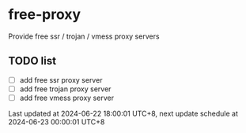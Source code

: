 
# free-proxy
Provide free ssr / trojan / vmess proxy servers


## TODO list
- [ ] add free ssr proxy server
- [ ] add free trojan proxy server
- [ ] add free vmess proxy server

Last updated at 2024-06-22 18:00:01 UTC+8, next update schedule at 2024-06-23 00:00:01 UTC+8


